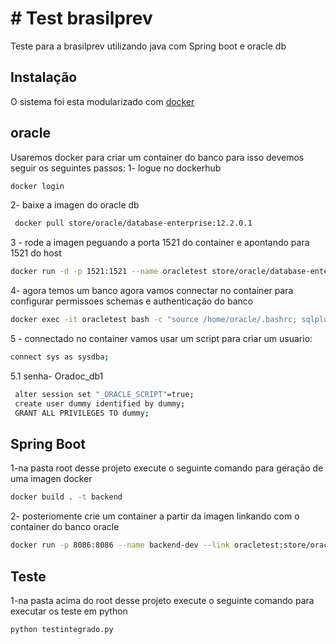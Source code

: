 # # Test brasilprev

Teste para a brasilprev utilizando java com Spring boot e oracle db 
## Instalação

O sistema foi esta modularizado com [docker](https://docs.docker.com/get-docker/)
## oracle
Usaremos docker para criar um container do banco para isso devemos seguir os seguintes passos:
1- logue no dockerhub
```bash
docker login
```
2- baixe a imagen do oracle db
```bash
 docker pull store/oracle/database-enterprise:12.2.0.1
```
3 - rode a imagen peguando a porta 1521 do container e apontando para 1521 do host
 ```bash
 docker run -d -p 1521:1521 --name oracletest store/oracle/database-enterprise:12.2.0.1
```
4- agora temos um banco agora vamos connectar no container para configurar permissoes schemas e authenticação do banco 
 ```bash
 docker exec -it oracletest bash -c "source /home/oracle/.bashrc; sqlplus /nolog"
```
5 - connectado no container vamos usar um script para criar um usuario:
 ```bash
 connect sys as sysdba;
 ```
 5.1 senha- Oradoc_db1
 ```bash
  alter session set "_ORACLE_SCRIPT"=true;
  create user dummy identified by dummy;
  GRANT ALL PRIVILEGES TO dummy;
  ```
## Spring Boot
1-na pasta root desse projeto execute o seguinte comando para geração de uma imagen docker
```bash
docker build . -t backend
```
2- posteriomente crie um container a partir da imagen linkando com o container do banco oracle
```bash
docker run -p 8086:8086 --name backend-dev --link oracletest:store/oracle/database-enterprise -d backend
```
## Teste
1-na pasta acima do root desse projeto execute o seguinte comando para executar os teste em python
```bash
python testintegrado.py

